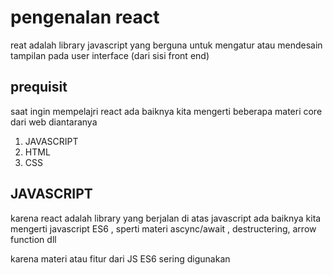 # pengenalan react
reat adalah library javascript yang berguna untuk mengatur atau mendesain tampilan pada user interface (dari sisi front end)

## prequisit 
saat ingin mempelajri react ada baiknya kita mengerti beberapa materi core dari web diantaranya
1. JAVASCRIPT
2. HTML
3. CSS

## JAVASCRIPT
karena react adalah library yang berjalan di atas javascript ada baiknya kita mengerti javascript ES6 , sperti materi ascync/await , destructering, arrow function dll

karena materi atau fitur dari JS ES6 sering digunakan

